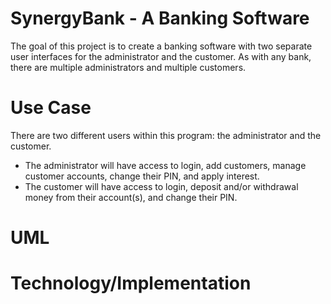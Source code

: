 # SynergyBank - A Banking Software

The goal of this project is to create a banking software with two separate user interfaces for the administrator and the customer. As with any bank, there are multiple administrators and multiple customers. 

# Use Case

There are two different users within this program: the administrator and the customer. 
- The administrator will have access to login, add customers, manage customer accounts, change their PIN, and apply interest.
- The customer will have access to login, deposit and/or withdrawal money from their account(s), and change their PIN.

# UML
# Technology/Implementation
